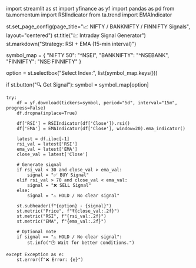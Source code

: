import streamlit as st
import yfinance as yf
import pandas as pd
from ta.momentum import RSIIndicator
from ta.trend import EMAIndicator

st.set_page_config(page_title="📈 NIFTY / BANKNIFTY / FINNIFTY Signals", layout="centered")
st.title("💹 Intraday Signal Generator")
st.markdown("Strategy: RSI + EMA (15-min interval)")

symbol_map = {
    "NIFTY 50": "^NSEI",
    "BANKNIFTY": "^NSEBANK",
    "FINNIFTY": "NSE:FINNIFTY"
}

option = st.selectbox("Select Index:", list(symbol_map.keys()))

if st.button("🔍 Get Signal"):
    symbol = symbol_map[option]

    try:
        df = yf.download(tickers=symbol, period="5d", interval="15m", progress=False)
        df.dropna(inplace=True)

        df['RSI'] = RSIIndicator(df['Close']).rsi()
        df['EMA'] = EMAIndicator(df['Close'], window=20).ema_indicator()

        latest = df.iloc[-1]
        rsi_val = latest['RSI']
        ema_val = latest['EMA']
        close_val = latest['Close']

        # Generate signal
        if rsi_val < 30 and close_val > ema_val:
            signal = "✅ BUY Signal"
        elif rsi_val > 70 and close_val < ema_val:
            signal = "❌ SELL Signal"
        else:
            signal = "⚠️ HOLD / No clear signal"

        st.subheader(f"{option} - {signal}")
        st.metric("Price", f"₹{close_val:.2f}")
        st.metric("RSI", f"{rsi_val:.2f}")
        st.metric("EMA", f"{ema_val:.2f}")

        # Optional note
        if signal == "⚠️ HOLD / No clear signal":
            st.info("🕒 Wait for better conditions.")

    except Exception as e:
        st.error(f"❌ Error: {e}")
